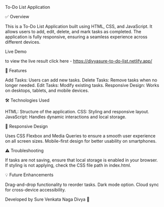 To-Do List Application

✅ Overview

This is a To-Do List Application built using HTML, CSS, and JavaScript. It allows users to add, edit, delete, and mark tasks as completed. The application is fully responsive, ensuring a seamless experience across different devices.

Live Demo 

to view the live result click here - https://divyasure-to-do-list.netlify.app/

🚀 Features

Add Tasks: Users can add new tasks.
Delete Tasks: Remove tasks when no longer needed.
Edit Tasks: Modify existing tasks.
Responsive Design: Works on desktops, tablets, and mobile devices.

🛠️ Technologies Used

HTML: Structure of the application.
CSS: Styling and responsive layout.
JavaScript: Handles dynamic interactions and local storage.

📱 Responsive Design

Uses CSS Flexbox and Media Queries to ensure a smooth user experience on all screen sizes.
Mobile-first design for better usability on smartphones.

⚠️ Troubleshooting

If tasks are not saving, ensure that local storage is enabled in your browser.
If styling is not applying, check the CSS file path in index.html.

💡 Future Enhancements

Drag-and-drop functionality to reorder tasks.
Dark mode option.
Cloud sync for cross-device accessibility.

Developed by Sure Venkata Naga Divya 🚀
